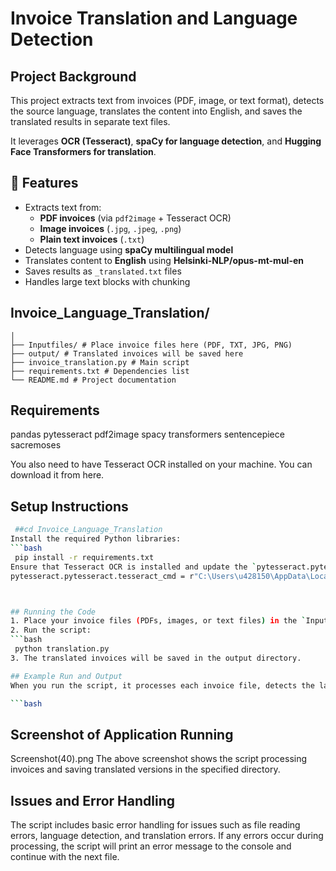 # Invoice Translation and Language Detection
## Project Background
This project extracts text from invoices (PDF, image, or text format), detects the source language, translates the content into English, and saves the translated results in separate text files.  

It leverages **OCR (Tesseract)**, **spaCy for language detection**, and **Hugging Face Transformers for translation**.

## 🚀 Features
- Extracts text from:
  - **PDF invoices** (via `pdf2image` + Tesseract OCR)
  - **Image invoices** (`.jpg`, `.jpeg`, `.png`)
  - **Plain text invoices** (`.txt`)
- Detects language using **spaCy multilingual model**
- Translates content to **English** using **Helsinki-NLP/opus-mt-mul-en**
- Saves results as `_translated.txt` files
- Handles large text blocks with chunking


## Invoice_Language_Translation/
    │
    ├── Inputfiles/ # Place invoice files here (PDF, TXT, JPG, PNG)
    ├── output/ # Translated invoices will be saved here
    ├── invoice_translation.py # Main script
    ├── requirements.txt # Dependencies list
    └── README.md # Project documentation


## Requirements
pandas
pytesseract
pdf2image
spacy
transformers
sentencepiece
sacremoses

You also need to have Tesseract OCR installed on your machine. You can download it from here.

## Setup Instructions

   ```bash
    ##cd Invoice_Language_Translation
Install the required Python libraries:
   ```bash
    pip install -r requirements.txt
Ensure that Tesseract OCR is installed and update the `pytesseract.pytesseract.tesseract_cmd` path in the code to point to your Tesseract executable.
pytesseract.pytesseract.tesseract_cmd = r"C:\Users\u428150\AppData\Local\Programs\Tesseract-OCR\tesseract.exe"



## Running the Code
1. Place your invoice files (PDFs, images, or text files) in the `Inputfiles` directory.
2. Run the script:
   ```bash
    python translation.py
3. The translated invoices will be saved in the output directory.

## Example Run and Output
When you run the script, it processes each invoice file, detects the language, translates the content to English, and saves the translated text in a new file. Here’s a sample output:

   ```bash
   
```
## Screenshot of Application Running
Screenshot(40).png
The above screenshot shows the script processing invoices and saving translated versions in the specified directory.

## Issues and Error Handling
The script includes basic error handling for issues such as file reading errors, language detection, and translation errors. If any errors occur during processing, the script will print an error message to the console and continue with the next file.
